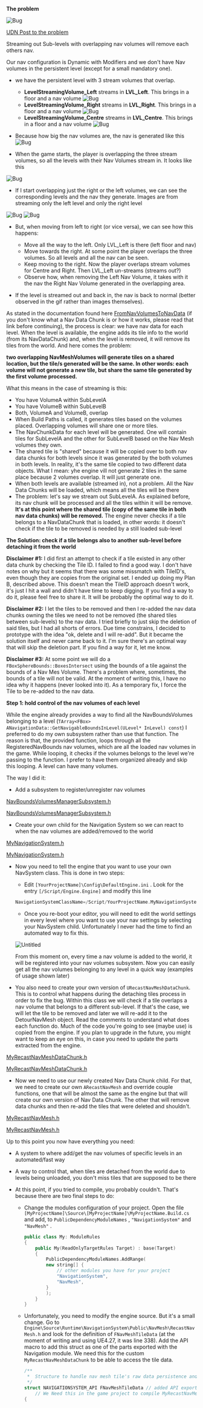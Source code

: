 **The problem**

![Bug](BugImages/bug.gif)

[UDN Post to the problem](https://udn.unrealengine.com/s/question/0D54z00007Ajn8xCAB/streaming-out-sublevels-with-overlapping-nav-volumes-will-remove-each-others-nav)


Streaming out Sub-levels with overlapping nav volumes will remove each others nav.

Our nav configuration is Dynamic with Modifiers and we don't have Nav volumes in the persistent level (except for a small mandatory one).

- we have the persistent level with 3 stream volumes that overlap.
  - **LevelStreamingVolume_Left** streams in **LVL_Left**. This brings in a floor and a nav volume
  ![Bug](BugImages/Left_LVL.jpg)
  - **LevelStreamingVolume_Right** streams in **LVL_Right**. This brings in a floor and a nav volume
  ![Bug](BugImages/Right_LVL.jpg)
  - **LevelStreamingVolume_Centre** streams in **LVL_Centre**. This brings in a floor and a nav volume
  ![Bug](BugImages/Centre_LVL.jpg)
   
- Because how big the nav volumes are, the nav is generated like this
![Bug](BugImages/navGenerated.png)

- When the game starts, the player is overlapping the three stream volumes, so all the levels with their Nav Volumes stream in. It looks like this

![Bug](BugImages/start.jpg)

- If I start overlapping just the right or the left volumes, we can see the corresponding levels and the nav they generate. Images are from streaming only the left level and only the right level

![Bug](BugImages/start_left.jpg)
![Bug](BugImages/start_right.jpg)

- But, when moving from left to right (or vice versa), we can see how this happens:
  - Move all the way to the left. Only LVL_Left is there (left floor and nav)
  - Move towards the right. At some point the player overlaps the three volumes. So all levels and all the nav can be seen.
  - Keep moving to the right. Now the player overlaps stream volumes for Centre and Right. Then LVL_Left un-streams (streams out?)
  - Observe how, when removing the Left Nav Volume, it takes with it the nav the Right Nav Volume generated in the overlapping area.

- If the level is streamed out and back in, the nav is back to normal (better observed in the gif rather than images themselves).

As stated in the documentation found here [FromNavVolumesToNavData](https://github.com/mbrpistoni/UnrealHowTo/blob/main/Documentation/docs/FromNavVolumesToNavData.md) (if you don't know what a Nav Data Chunk is or how it works, please read that link before continuing), 
the process is clear: we have nav data for each level. When the level is available, the engine adds its tile info to the world (from its NavDataChunk) and, when the level is removed, it will remove its tiles from the world. And here comes the problem:

**two overlapping NavMeshVolumes will generate tiles on a shared location, but the tile/s generated will be the same. In other words: each volume will not generate a new tile, but share the same tile generated by the first volume processed.**

What this means in the case of streaming is this:

- You have VolumeA within SubLevelA
- You have VolumeB within SubLevelB
- Both, VolumeA and VolumeB, overlap
- When Build Paths is called, it generates tiles based on the volumes placed. Overlapping volumes will share one or more tiles.
- The NavChunkData for each level will be generated. One will contain tiles for SubLevelA and the other for SubLevelB based on the Nav Mesh volumes they own.
- The shared tile is "shared" because it will be copied over to both nav data chunks for both levels since it was generated by the both volumes in both levels. In reality, it's the same tile copied to two different data objects. What I mean: yhe engine vill not generate 2 tiles in the same place because 2 volumes overlap. It will just generate one.
- When both levels are available (streamed in), not a problem. All the Nav Data Chunks will be loaded, which means all the tiles will be there
- The problem: let's say we stream out SubLevelA. As explained before, its nav chunk will be processed and all the tiles within it will be remove. **It's at this point where the shared tile (copy of the same tile in both nav data chunks) will be removed.** The engine never checks if a tile belongs to a NavDataChunk that is loaded, in other words: it doesn't check if the tile to be removed is needed by a still loaded sub-level

**The Solution: check if a tile belongs also to another sub-level before detaching it from the world**

**Disclaimer #1:** I did first an attempt to check if a tile existed in any other data chunk by checking the Tile ID. I failed to find a good way. I don't have notes on why but it seems that there was some missmatch with TileID's, even though they are copies from the original set. I ended up doing my Plan B, described above. This doesn't mean the TileID approach doesn't work, it's just I hit a wall and didn't have time to keep digging. If you find a way to do it, please feel free to share it. It will be probably the optimal way to do it.

**Disclaimer #2:** I let the tiles to be removed and then I re-added the nav data chunks owning the tiles we need to not be removed (the shared tiles between sub-levels) to the nav data. I tried briefly to just skip the deletion of said tiles, but I had all shorts of errors. Due time constrains, I decided to prototype with the idea "ok, delete and I will re-add". But it became the solution itself and never came back to it. I'm sure there's an optimal way that will skip the deletion part. If you find a way for it, let me know. 

**Disclaimer #3:** At some point we will do a `FBoxSphereBounds::BoxesIntersect` using the bounds of a tile against the bounds of a Nav Mes Volume. There's a problem where, sometimes, the bounds of a tile will not be valid. At the moment of writing this, I have no idea why it happens (never looked into it). As a temporary fix, I force the Tile to be re-added to the nav data.

**Step 1: hold control of the nav volumes of each level**

While the engine already provides a way to find all the NavBoundsVolumes belonging to a level (`TArray<FBox> ANavigationData::GetNavigableBoundsInLevel(ULevel* InLevel) const`) I preferred to do my own subsystem rather than use that function. The reason is that, the provided function, loops through all the RegisteredNavBounds nav volumes, which are all the loaded nav volumes in the game. While looping, it checks if the volumes belongs to the level we're passing to the function. I prefer to have them organized already and skip this looping. A level can have many volumes.

The way I did it:

- Add a subsystem to register/unregister nav volumes

[NavBoundsVolumesManagerSubsystem.h](Source/NavBoundsVolumesManagerSubsystem.h)

[NavBoundsVolumesManagerSubsystem.h](Source/NavBoundsVolumesManagerSubsystem.cpp)

- Create your own child for the Navigation System so we can react to when the nav volumes are added/removed to the world

[MyNavigationSystem.h](Source/MyNavigationSystem.h)

[MyNavigationSystem.h](Source/MyNavigationSystem.cpp)

- Now you need to tell the engine that you want to use your own NavSystem class. This is done in two steps:
    - Edit `[YourProjectName]\Config\DefaultEngine.ini` . Look for the entry `[/Script/Engine.Engine]` and modify this line
    
    ```cpp
    NavigationSystemClassName=/Script/YourProjectName.MyNavigationSystem
    ```
    
    - Once you re-boot your editor, you will need to edit the world settings in every level where you want to use your nav settings by selecting your NavSystem child. Unfortunately I never had the time to find an automated way to fix this.
    
    ![Untitled](BugImages/Untitled.png)
    
    From this moment on, every time a nav volume is added to the world, it will be registered into your nav volumes subsystem. Now you can easily get all the nav volumes belonging to any level in a quick way (examples of usage shown later)
    

- You also need to create your own version of `URecastNavMeshDataChunk`. This is to control what happens during the detaching tiles process in order to fix the bug. Within this class we will check if a tile overlaps a nav volume that belongs to a different sub-level. If that's the case, we will let the tile to be removed and later we will re-add it to the DetourNavMesh object. Read the comments to understand what does each function do. Much of the code you're going to see (maybe use) is copied from the engine. If you plan to upgrade in the future, you might want to keep an eye on this, in case you need to update the parts extracted from the engine.

[MyRecastNavMeshDataChunk.h](Source/MyRecastNavMeshDataChunk.h)

[MyRecastNavMeshDataChunk.h](Source/MyRecastNavMeshDataChunk.cpp)

- Now we need to use our newly created Nav Data Chunk child. For that, we need to create our own `ARecastNavMesh` and override couple functions, one that will be almost the same as the engine but that will create our own version of Nav Data Chunk. The other that will remove data chunks and then re-add the tiles that were deleted and shouldn't.

[MyRecastNavMesh.h](Source/MyRecastNavMesh.h)

[MyRecastNavMesh.h](Source/MyRecastNavMesh.cpp)

Up to this point you now have everything you need:

- A system to where add/get the nav volumes of specific levels in an automated/fast way
- A way to control that, when tiles are detached from the world due to levels being unloaded, you don't miss tiles that are supposed to be there

- At this point, if you tried to compile, you probably couldn't. That's because there are two final steps to do:
    - Change the modules configuration of your project. Open the file `[MyProjectName]\Source\[MyProjectName]\MyProjectName.Build.cs` and add, to `PublicDependencyModuleNames` , `"NavigationSystem"` and `"NavMesh"` .
        
        ```cpp
        public class My: ModuleRules
        {
			public My(ReadOnlyTargetRules Target) : base(Target)
			{
        		PublicDependencyModuleNames.AddRange(
        		new string[] {
        			// other modules you have for your project
        			"NavigationSystem",
        			"NavMesh",
        		}
        		);
			}
        }
        ```
        
    - Unfortunately, you need to modify the engine source. But it's a small change. Go to `Engine\Source\Runtime\NavigationSystem\Public\NavMesh\RecastNavMesh.h` and look for the definition of `FNavMeshTileData` (at the moment of writing and using UE4.27, it was line 338). Add the API macro to add this struct as one of the parts exported with the Navigation module. We need this for the custom `MyRecastNavMeshDataChunk` to be able to access the tile data.
        
        ```cpp
        /**
         *	Structure to handle nav mesh tile's raw data persistence and releasing
         */
        struct NAVIGATIONSYSTEM_API FNavMeshTileData // added API export
        	// We Need this in the game project to compile MyRecastNavMeshDataChunk.cpp 
        {
        ```